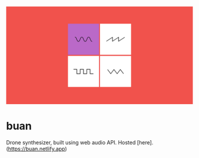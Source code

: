 ![alt text](https://github.com/seanmichaeldempsey/buan/blob/master/FbOpGph.jpg?raw=true)
# buan
Drone synthesizer, built using web audio API.
Hosted [here].(https://buan.netlify.app)

